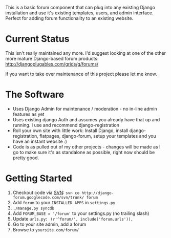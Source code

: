 This is a basic forum component that can plug into any existing Django installation and use it's existing templates, users, and admin interface. Perfect for adding forum functionality to an existing website.

# Current Status #
This isn't really maintained any more. I'd suggest looking at one of the other more mature Django-based forum products: http://djangoplugables.com/grids/g/forums/

If you want to take over maintenance of this project please let me know.

# The Software #

  * Uses Django Admin for maintenance / moderation - no in-line admin features as yet
  * Uses existing django Auth and assumes you already have that up and running. I use and recommend django-registration
  * Roll your own site with little work: Install Django, install django-registration, flatpages, django-forum, setup your templates and you have an instant website :)
  * Code is as pulled out of my other projects - changes will be made as I go to make sure it's as standalone as possible, right now should be pretty good.

# Getting Started #

  1. Checkout code via [SVN](http://code.google.com/p/django-forum/source/): `svn co http://django-forum.googlecode.com/svn/trunk/ forum`
  1. Add `forum` to your `INSTALLED_APPS` in `settings.py`
  1. `./manage.py syncdb`
  1. Add `FORUM_BASE = '/forum'` to your settings.py (no trailing slash)
  1. Update `urls.py`: ` (r'^forum/', include('forum.urls')),`
  1. Go to your site admin, add a forum
  1. Browse to `yoursite.com/forum/`

